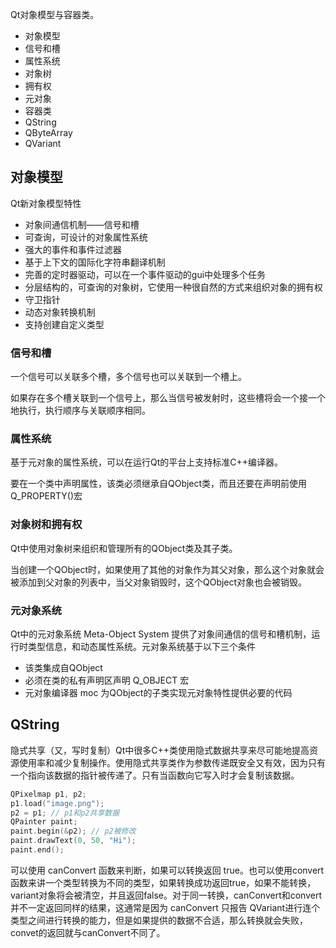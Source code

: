 Qt对象模型与容器类。

- 对象模型
- 信号和槽
- 属性系统
- 对象树
- 拥有权
- 元对象
- 容器类
- QString
- QByteArray
- QVariant

## 对象模型

Qt新对象模型特性

- 对象间通信机制——信号和槽
- 可查询，可设计的对象属性系统
- 强大的事件和事件过滤器
- 基于上下文的国际化字符串翻译机制
- 完善的定时器驱动，可以在一个事件驱动的gui中处理多个任务
- 分层结构的，可查询的对象树，它使用一种很自然的方式来组织对象的拥有权
- 守卫指针
- 动态对象转换机制
- 支持创建自定义类型

### 信号和槽

一个信号可以关联多个槽，多个信号也可以关联到一个槽上。

如果存在多个槽关联到一个信号上，那么当信号被发射时，这些槽将会一个接一个地执行，执行顺序与关联顺序相同。

### 属性系统

基于元对象的属性系统，可以在运行Qt的平台上支持标准C++编译器。

要在一个类中声明属性，该类必须继承自QObject类，而且还要在声明前使用Q_PROPERTY()宏

### 对象树和拥有权

Qt中使用对象树来组织和管理所有的QObject类及其子类。

当创建一个QObject时，如果使用了其他的对象作为其父对象，那么这个对象就会被添加到父对象的列表中，当父对象销毁时，这个QObject对象也会被销毁。

### 元对象系统

Qt中的元对象系统 Meta-Object System 提供了对象间通信的信号和槽机制，运行时类型信息，和动态属性系统。元对象系统基于以下三个条件

- 该类集成自QObject
- 必须在类的私有声明区声明 Q_OBJECT 宏
- 元对象编译器 moc 为QObject的子类实现元对象特性提供必要的代码

## QString

隐式共享（又，写时复制）Qt中很多C++类使用隐式数据共享来尽可能地提高资源使用率和减少复制操作。使用隐式共享类作为参数传递既安全又有效，因为只有一个指向该数据的指针被传递了。只有当函数向它写入时才会复制该数据。

```C++
QPixelmap p1, p2;
p1.load("image.png");
p2 = p1; // p1和p2共享数据
QPainter paint;
paint.begin(&p2); // p2被修改
paint.drawText(0, 50, "Hi");
paint.end();
```

可以使用 canConvert 函数来判断，如果可以转换返回 true。也可以使用convert函数来讲一个类型转换为不同的类型，如果转换成功返回true，如果不能转换，variant对象将会被清空，并且返回false。对于同一转换，canConvert和convert并不一定返回同样的结果，这通常是因为 canConvert 只报告 QVariant进行连个类型之间进行转换的能力，但是如果提供的数据不合适，那么转换就会失败，convet的返回就与canConvert不同了。

